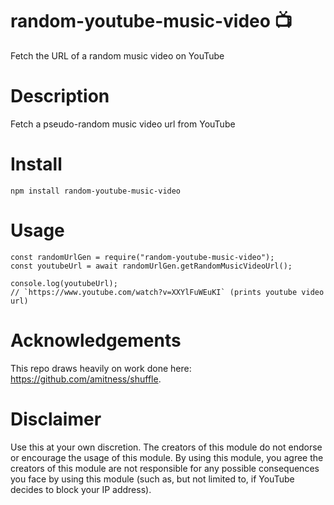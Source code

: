 # random-youtube-music-video 📺
Fetch the URL of a random music video on YouTube

# Description

Fetch a pseudo-random music video url from YouTube

# Install

`npm install random-youtube-music-video`

# Usage

```
const randomUrlGen = require("random-youtube-music-video");
const youtubeUrl = await randomUrlGen.getRandomMusicVideoUrl();

console.log(youtubeUrl);
// `https://www.youtube.com/watch?v=XXYlFuWEuKI` (prints youtube video url)
```

# Acknowledgements

This repo draws heavily on work done here: https://github.com/amitness/shuffle.

# Disclaimer

Use this at your own discretion. The creators of this module do not endorse or encourage the usage of this module. By using this module, you agree the creators of this module are not responsible for any possible consequences you face by using this module (such as, but not limited to, if YouTube decides to block your IP address).
